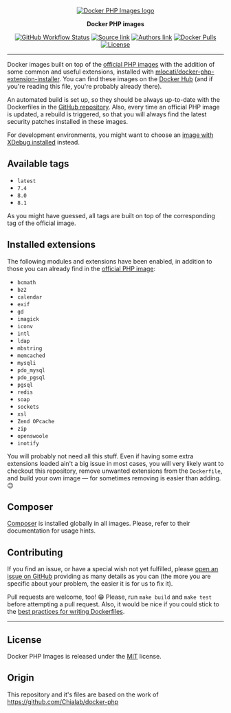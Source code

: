 <p align="center">
    <a href="https://www.columbus-interactive.de">
        <img alt="Docker PHP Images logo" src="https://www.columbus-interactive.de/typo3conf/ext/ci_corporate/Resources/Public/assets/img/logo/black.png" />
    </a>
</p>

<p align="center">
  <strong>Docker PHP images</strong>
</p>

<p align="center">
    <a href="https://github.com/columbusinteractive/docker-php/actions"><img alt="GitHub Workflow Status" src="https://img.shields.io/github/workflow/status/columbusinteractive/docker-php/Build,%20test%20and%20publish%20images?style=flat-square"></a>
    <a href="https://github.com/columbusinteractive/docker-php"><img alt="Source link" src="https://img.shields.io/badge/Source-GitHub-lightgrey.svg?style=flat-square"></a>
    <a href="https://www.columbus-interactive.de"><img alt="Authors link" src="https://img.shields.io/badge/Authors-columbusinteractive-lightgrey.svg?style=flat-square"></a>
    <a href="https://hub.docker.com/r/columbusinteractive/php/"><img alt="Docker Pulls" src="https://img.shields.io/docker/pulls/columbusinteractive/php.svg?style=flat-square"></a>
    <a href="https://github.com/columbusinteractive/docker-php/blob/master/LICENSE"><img alt="License" src="https://img.shields.io/github/license/columbusinteractive/docker-php.svg?style=flat-square"></a>
</p>

---

Docker images built on top of the [official PHP images](https://hub.docker.com/r/_/php/) with the addition of some common and useful extensions, installed with [mlocati/docker-php-extension-installer](https://github.com/mlocati/docker-php-extension-installer). You can find these images on the [Docker Hub](https://hub.docker.com/r/columbusinteractive/php/) (and if you're reading this file, you're probably already there).

An automated build is set up, so they should be always up-to-date with the Dockerfiles in the [GitHub repository](https://github.com/columbusinteractive/docker-php). Also, every time an official PHP image is updated, a rebuild is triggered, so that you will always find the latest security patches installed in these images.

For development environments, you might want to choose an [image with XDebug installed](https://hub.docker.com/r/columbusinteractive/php-dev/) instead.

## Available tags
- `latest`
- `7.4`
- `8.0`
- `8.1`

As you might have guessed, all tags are built on top of the corresponding tag of the official image.

## Installed extensions
The following modules and extensions have been enabled,
in addition to those you can already find in the [official PHP image](https://hub.docker.com/r/_/php/):

- `bcmath`
- `bz2`
- `calendar`
- `exif`
- `gd`
- `imagick`
- `iconv`
- `intl`
- `ldap`
- `mbstring`
- `memcached`
- `mysqli`
- `pdo_mysql`
- `pdo_pgsql`
- `pgsql`
- `redis`
- `soap`
- `sockets`
- `xsl`
- `Zend OPcache`
- `zip`
- `openswoole`
- `inotify`

You will probably not need all this stuff. Even if having some extra extensions loaded ain't a big issue in most cases, you will very likely want to checkout this repository, remove unwanted extensions from the `Dockerfile`, and build your own image — for sometimes removing is easier than adding. 😉

## Composer
[Composer](https://getcomposer.org) is installed globally in all images. Please, refer to their documentation for usage hints.


## Contributing
If you find an issue, or have a special wish not yet fulfilled, please [open an issue on GitHub](https://github.com/columbusinteractive/docker-php/issues) providing as many details as you can (the more you are specific about your problem, the easier it is for us to fix it).

Pull requests are welcome, too! 😁 Please, run `make build` and `make test` before attempting a pull request. Also, it would be nice if you could stick to the [best practices for writing Dockerfiles](https://docs.docker.com/articles/dockerfile_best-practices/).

---

## License

Docker PHP Images is released under the [MIT](https://github.com/columbusinteractive/docker-php/blob/master/LICENSE) license.

## Origin
This repository and it's files are based on the work of https://github.com/Chialab/docker-php
